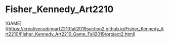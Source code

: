 # Fisher_Kennedy_Art2210
[GAME]((https://creativecodingart2210fall2019section2.github.io/Fisher_Kennedy_Art2210/Fisher_Kennedy_Art2210_Game_Fall2019/project2.html)
